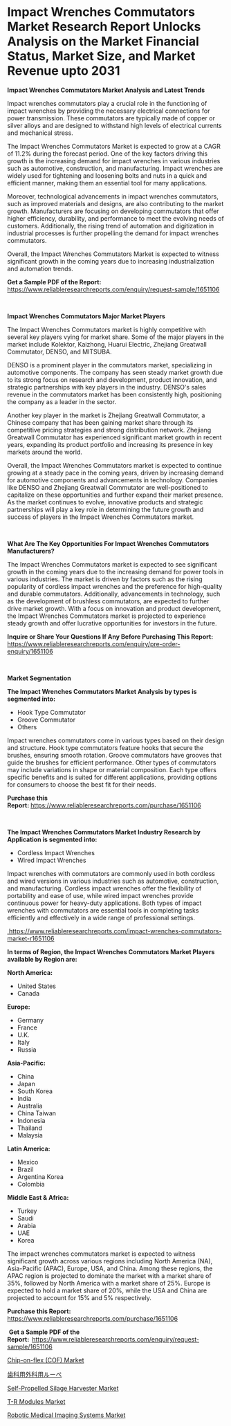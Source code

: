 <p><h1>Impact Wrenches Commutators Market Research Report Unlocks Analysis on the Market Financial Status, Market Size, and Market Revenue upto 2031</h1></p><p><strong>Impact Wrenches Commutators Market Analysis and Latest Trends</strong></p>
<p><p>Impact wrenches commutators play a crucial role in the functioning of impact wrenches by providing the necessary electrical connections for power transmission. These commutators are typically made of copper or silver alloys and are designed to withstand high levels of electrical currents and mechanical stress.</p><p>The Impact Wrenches Commutators Market is expected to grow at a CAGR of 11.2% during the forecast period. One of the key factors driving this growth is the increasing demand for impact wrenches in various industries such as automotive, construction, and manufacturing. Impact wrenches are widely used for tightening and loosening bolts and nuts in a quick and efficient manner, making them an essential tool for many applications.</p><p>Moreover, technological advancements in impact wrenches commutators, such as improved materials and designs, are also contributing to the market growth. Manufacturers are focusing on developing commutators that offer higher efficiency, durability, and performance to meet the evolving needs of customers. Additionally, the rising trend of automation and digitization in industrial processes is further propelling the demand for impact wrenches commutators.</p><p>Overall, the Impact Wrenches Commutators Market is expected to witness significant growth in the coming years due to increasing industrialization and automation trends.</p></p>
<p><strong>Get a Sample PDF of the Report:&nbsp;</strong> <a href="https://www.reliableresearchreports.com/enquiry/request-sample/1651106">https://www.reliableresearchreports.com/enquiry/request-sample/1651106</a></p>
<p>&nbsp;</p>
<p><strong>Impact Wrenches Commutators Major Market Players</strong></p>
<p><p>The Impact Wrenches Commutators market is highly competitive with several key players vying for market share. Some of the major players in the market include Kolektor, Kaizhong, Huarui Electric, Zhejiang Greatwall Commutator, DENSO, and MITSUBA.</p><p>DENSO is a prominent player in the commutators market, specializing in automotive components. The company has seen steady market growth due to its strong focus on research and development, product innovation, and strategic partnerships with key players in the industry. DENSO's sales revenue in the commutators market has been consistently high, positioning the company as a leader in the sector.</p><p>Another key player in the market is Zhejiang Greatwall Commutator, a Chinese company that has been gaining market share through its competitive pricing strategies and strong distribution network. Zhejiang Greatwall Commutator has experienced significant market growth in recent years, expanding its product portfolio and increasing its presence in key markets around the world.</p><p>Overall, the Impact Wrenches Commutators market is expected to continue growing at a steady pace in the coming years, driven by increasing demand for automotive components and advancements in technology. Companies like DENSO and Zhejiang Greatwall Commutator are well-positioned to capitalize on these opportunities and further expand their market presence. As the market continues to evolve, innovative products and strategic partnerships will play a key role in determining the future growth and success of players in the Impact Wrenches Commutators market.</p></p>
<p>&nbsp;</p>
<p><strong>What Are The Key Opportunities For Impact Wrenches Commutators Manufacturers?</strong></p>
<p><p>The Impact Wrenches Commutators market is expected to see significant growth in the coming years due to the increasing demand for power tools in various industries. The market is driven by factors such as the rising popularity of cordless impact wrenches and the preference for high-quality and durable commutators. Additionally, advancements in technology, such as the development of brushless commutators, are expected to further drive market growth. With a focus on innovation and product development, the Impact Wrenches Commutators market is projected to experience steady growth and offer lucrative opportunities for investors in the future.</p></p>
<p><strong>Inquire or Share Your Questions If Any Before Purchasing This Report:</strong> <a href="https://www.reliableresearchreports.com/enquiry/pre-order-enquiry/1651106">https://www.reliableresearchreports.com/enquiry/pre-order-enquiry/1651106</a></p>
<p>&nbsp;</p>
<p><strong>Market Segmentation</strong></p>
<p><strong>The Impact Wrenches Commutators Market Analysis by types is segmented into:</strong></p>
<p><ul><li>Hook Type Commutator</li><li>Groove Commutator</li><li>Others</li></ul></p>
<p><p>Impact wrenches commutators come in various types based on their design and structure. Hook type commutators feature hooks that secure the brushes, ensuring smooth rotation. Groove commutators have grooves that guide the brushes for efficient performance. Other types of commutators may include variations in shape or material composition. Each type offers specific benefits and is suited for different applications, providing options for consumers to choose the best fit for their needs.</p></p>
<p><strong>Purchase this Report:&nbsp;</strong><a href="https://www.reliableresearchreports.com/purchase/1651106">https://www.reliableresearchreports.com/purchase/1651106</a></p>
<p>&nbsp;</p>
<p><strong>The Impact Wrenches Commutators Market Industry Research by Application is segmented into:</strong></p>
<p><ul><li>Cordless Impact Wrenches</li><li>Wired Impact Wrenches</li></ul></p>
<p><p>Impact wrenches with commutators are commonly used in both cordless and wired versions in various industries such as automotive, construction, and manufacturing. Cordless impact wrenches offer the flexibility of portability and ease of use, while wired impact wrenches provide continuous power for heavy-duty applications. Both types of impact wrenches with commutators are essential tools in completing tasks efficiently and effectively in a wide range of professional settings.</p></p>
<p><a href="https://www.reliableresearchreports.com/impact-wrenches-commutators-market-r1651106">&nbsp;https://www.reliableresearchreports.com/impact-wrenches-commutators-market-r1651106</a></p>
<p><strong>In terms of Region, the Impact Wrenches Commutators Market Players available by Region are:</strong></p>
<p>
    <p> <strong> North America: </strong>
        <ul>
            <li>United States</li>
            <li>Canada</li>
        </ul>
        </p> 
    <p> <strong> Europe: </strong>
        <ul>
            <li>Germany</li>
            <li>France</li>
            <li>U.K.</li>
            <li>Italy</li>
            <li>Russia</li>
        </ul>
        </p> 
    <p> <strong> Asia-Pacific: </strong>
        <ul>
            <li>China</li>
            <li>Japan</li>
            <li>South Korea</li>
            <li>India</li>
            <li>Australia</li>
            <li>China Taiwan</li>
            <li>Indonesia</li>
            <li>Thailand</li>
            <li>Malaysia</li>
        </ul>
        </p> 
    <p> <strong> Latin America: </strong>
        <ul>
            <li>Mexico</li>
            <li>Brazil</li>
            <li>Argentina Korea</li>
            <li>Colombia</li>
        </ul>
        </p> 
    <p> <strong> Middle East & Africa: </strong>
        <ul>
            <li>Turkey</li>
            <li>Saudi</li>
            <li>Arabia</li>
            <li>UAE</li>
            <li>Korea</li>
        </ul>
    </p>
    </p>
<p><p>The impact wrenches commutators market is expected to witness significant growth across various regions including North America (NA), Asia-Pacific (APAC), Europe, USA, and China. Among these regions, the APAC region is projected to dominate the market with a market share of 35%, followed by North America with a market share of 25%. Europe is expected to hold a market share of 20%, while the USA and China are projected to account for 15% and 5% respectively.</p></p>
<p><strong>Purchase this Report: </strong><a href="https://www.reliableresearchreports.com/purchase/1651106">https://www.reliableresearchreports.com/purchase/1651106</a></p>
<p>&nbsp;<strong>Get a Sample PDF of the Report:&nbsp;&nbsp;</strong><a href="https://www.reliableresearchreports.com/enquiry/request-sample/1651106">https://www.reliableresearchreports.com/enquiry/request-sample/1651106</a></p>
<p><strong></strong></p>
<p><p><a href="https://medium.com/@albertohickle/chip-on-flex-cof-market-forecasts-market-trends-and-impact-analysis-2024-2031-41d5f538961b">Chip-on-flex (COF) Market</a></p><p><a href="https://github.com/mohamedbakry57/Market-Research-Report-List-4/blob/main/5592393125384.md">歯科用外科用ルーペ</a></p><p><a href="https://github.com/qdaxyrhp12/Market-Research-Report-List-1/blob/main/self-propelled-silage-harvester-market.md">Self-Propelled Silage Harvester Market</a></p><p><a href="https://medium.com/@joshavis90/t-r-modules-market-research-report-market-forecast-and-growth-prospects-with-a-steady-cagr-of-10-2-7549d3cc3cff">T-R Modules Market</a></p><p><a href="https://github.com/anwarsahrul281/Market-Research-Report-List-1/blob/main/robotic-medical-imaging-systems-market.md">Robotic Medical Imaging Systems Market</a></p></p>